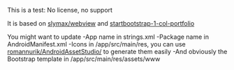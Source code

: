 This is a test: No license, no support

It is based on [slymax/webview](https://github.com/slymax/webview) and [startbootstrap-1-col-portfolio](https://github.com/BlackrockDigital/startbootstrap-1-col-portfolio)

You might want to update 
-App name  in strings.xml
-Package name in AndroidManifest.xml
-Icons in /app/src/main/res, you can use [romannurik/AndroidAssetStudio/](http://romannurik.github.io/AndroidAssetStudio/icons-launcher.html) to generate them easily
-And obviously the Bootstrap template in /app/src/main/res/assets/www
